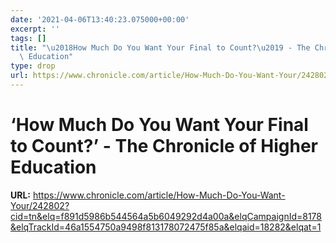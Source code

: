 ```yaml
---
date: '2021-04-06T13:40:23.075000+00:00'
excerpt: ''
tags: []
title: "\u2018How Much Do You Want Your Final to Count?\u2019 - The Chronicle of Higher\
  \ Education"
type: drop
url: https://www.chronicle.com/article/How-Much-Do-You-Want-Your/242802?cid=tn&elq=f891d5986b544564a5b6049292d4a00a&elqCampaignId=8178&elqTrackId=46a1554750a9498f813178072475f85a&elqaid=18282&elqat=1
---
```


# ‘How Much Do You Want Your Final to Count?’ - The Chronicle of Higher Education

**URL:** https://www.chronicle.com/article/How-Much-Do-You-Want-Your/242802?cid=tn&elq=f891d5986b544564a5b6049292d4a00a&elqCampaignId=8178&elqTrackId=46a1554750a9498f813178072475f85a&elqaid=18282&elqat=1
